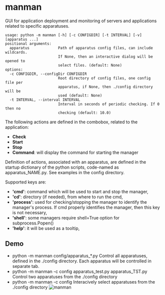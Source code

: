 # manman
GUI for application deployment and monitoring of servers and applications
related to specific apparatuses.<br>
```
usage: python -m manman [-h] [-c CONFIGDIR] [-t INTERVAL] [-v] [apparatus ...]
positional arguments:
  apparatus             Path of apparatus config files, can include wildcards.
                        If None, then an interactive dialog will be opened to
                        select files. (default: None)
options:
  -c CONFIGDIR, --configDir CONFIGDIR
                        Root directory of config files, one config file per
                        apparatus, if None, then ./config directory will be
                        used (default: None)
  -t INTERVAL, --interval INTERVAL
                        Interval in seconds of periodic checking. If 0 then no
                        checking (default: 10.0)
```
The following actions are defined in the combobox, related to the application:
  - **Check**
  - **Start**
  - **Stop**
  - **Command**: will display the command for starting the manager

Definition of actions, associated with an apparatus, are defined in the 
startup dictionary of the python scripts, code-named as apparatus_NAME.py. See examples in the config directory.

Supported keys are:
  - **'cmd'**: command which will be used to start and stop the manager,
  - **'cd'**:   directory (if needed), from where to run the cmd,
  - **'process'**: used for checking/stopping the manager to identify 
     the manager's process. If cmd properly identifies the 
     manager, then this key is not necessary,
  - **'shell'**: some managers require shell=True option for subprocess.Popen()
  - **'help'**: it will be used as a tooltip,

## Demo
  - python -m manman config/apparatus_*.py
Control all apparatuses, defined in the ./config directory.
Each apparatus will be controlled in separate tab.
  - python -m manman -c config apparatus_test.py apparatus_TST.py
Control two apparatuses from the ./config directory
  - python -m manman -c config
Interacively select apparatuses from the ./config directory
![manman](docs/manman.png)

